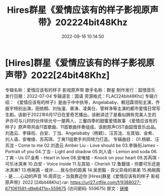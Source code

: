 ﻿---
title: Hires群星《爱情应该有的样子影视原声带》202224bit48Khz
date: 2022-09-16 10:14:50
categories: APE、FLAC、MP3
tags: 华语中文
---
# [Hires]群星《爱情应该有的样子影视原声带》2022[24bit48Khz]

专辑名称：爱情应该有的样子 影视原声带
歌手名称：群星
制作发行：韶愔音乐
发行日期：2022-07-04
专辑语言：国语
资源格式：FLAC[24bit48Khz]
专辑介绍：
《爱情应该有的样子》是由于中中执导，Angelababy、赖冠霖领衔主演，乔振宇特别出演，田依桐、刘怡潼、章涛、凌美仕、管梓净等主演的都市爱情日常写生剧。该剧于2022年6月17日在爱奇艺播出。该剧讲述了是看似拥有完美人生的尹亦可与儿时的伙伴徐光兮一屋两人，三餐四季的甜蜜爱情故事
《爱情应该有的样子》原声带共由11首歌曲、11首歌曲伴奏组成，该剧原声OST由韶愔音乐出品。刘逸云、李铢衔、白安、丁当、Angelababy（杨颖）、汪苏泷、左其铂、金希、刘人语、安唯绫、苏芮琪、丁爽11组歌手共同倾力打造。
专辑曲目：
01.杨颖、汪苏泷 - Come to me
02.刘逸云 Amber Liu - Love should be
03.李铢衔James - Portrait of you
04.丁当 - Light and shadow
05.刘人语 - Lemon and soda
06.丁爽 - Us
07.金希 - Heart in love
08.安唯绫 - Knock on your heart
09.苏芮琪 - 可乐冰淇淋
10.白安 - Voice inside
11.左其铂 - Cherish
12.鲁馥瑞 - 你要可乐还是冰淇淋?
13.杨琬茜 - 或许……我与你的距离
14.吴思毅 - 异父异母的弟弟
15.杨琬茜 - 是……心动的声音
16.周菲比 - 当我靠近你
[Hires]群星《爱情应该有的样子 影视原声带》2022 [24bit48Khz].rar: https://url27.ctfile.com/f/9388027-671061591-d9e641?p=559675
(访问密码: 559675)
原文：[链接](https://blog.sina.com.cn/s/blog_1647c7e7601030zfp.html)